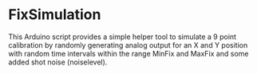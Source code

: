 # FixSimulation

This Arduino script provides a simple helper tool to simulate a 9 point calibration by randomly generating analog output for an X and Y position with random time intervals within the range MinFix and MaxFix and some added shot noise (noiselevel).

